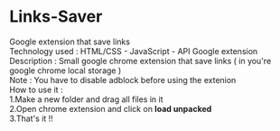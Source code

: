 # Links-Saver
Google extension that save links <br>
Technology used : HTML/CSS - JavaScript - API Google extension <br>
Description : Small google chrome extension that save links ( in you're google chrome local storage ) <br>
Note : You have to disable adblock before using the extenion <br>
How to use it :  <br>
1.Make a new folder and drag all files in it  <br>
2.Open chrome extension and click on  **load unpacked** <br>
3.That's it !!
